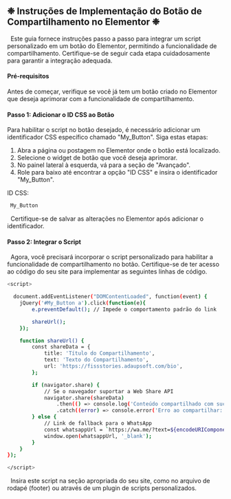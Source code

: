 ## ❉ Instruções de Implementação do Botão de Compartilhamento no Elementor ❉
 &nbsp;
Este guia fornece instruções passo a passo para integrar um script personalizado em um botão do Elementor, permitindo a funcionalidade de compartilhamento. Certifique-se de seguir cada etapa cuidadosamente para garantir a integração adequada.
 &nbsp;
 &nbsp;
#### Pré-requisitos
Antes de começar, verifique se você já tem um botão criado no Elementor que deseja aprimorar com a funcionalidade de compartilhamento.
 &nbsp;
 &nbsp;
#### Passo 1: Adicionar o ID CSS ao Botão
Para habilitar o script no botão desejado, é necessário adicionar um identificador CSS específico chamado "My_Button". Siga estas etapas:
 &nbsp;
1. Abra a página ou postagem no Elementor onde o botão está localizado.
2. Selecione o widget de botão que você deseja aprimorar.
3. No painel lateral à esquerda, vá para a seção de "Avançado".
4. Role para baixo até encontrar a opção "ID CSS" e insira o identificador "My_Button".
 &nbsp;

ID CSS:
```bash
 My_Button
```

 &nbsp;
Certifique-se de salvar as alterações no Elementor após adicionar o identificador.
 &nbsp;
 &nbsp;
#### Passo 2: Integrar o Script
 &nbsp;
Agora, você precisará incorporar o script personalizado para habilitar a funcionalidade de compartilhamento no botão. Certifique-se de ter acesso ao código do seu site para implementar as seguintes linhas de código.
 &nbsp;

```bash
<script>

  document.addEventListener("DOMContentLoaded", function(event) {    
    jQuery('#My_Button a').click(function(e){
        e.preventDefault(); // Impede o comportamento padrão do link

        shareUrl();
    });

    function shareUrl() {
        const shareData = {
            title: 'Título do Compartilhamento',
            text: 'Texto do Compartilhamento',
            url: 'https://fissstories.adaupsoft.com/bio',
        };

        if (navigator.share) {
            // Se o navegador suportar a Web Share API
            navigator.share(shareData)
                .then(() => console.log('Conteúdo compartilhado com sucesso'))
                .catch((error) => console.error('Erro ao compartilhar:', error));
        } else {
            // Link de fallback para o WhatsApp
            const whatsappUrl = `https://wa.me/?text=${encodeURIComponent(shareData.text + ' ' + shareData.url)}`;
            window.open(whatsappUrl, '_blank');
        }
    }
});

</script>
```

 &nbsp;
Insira este script na seção apropriada do seu site, como no arquivo de rodapé (footer) ou através de um plugin de scripts personalizados.
 &nbsp;
 &nbsp;